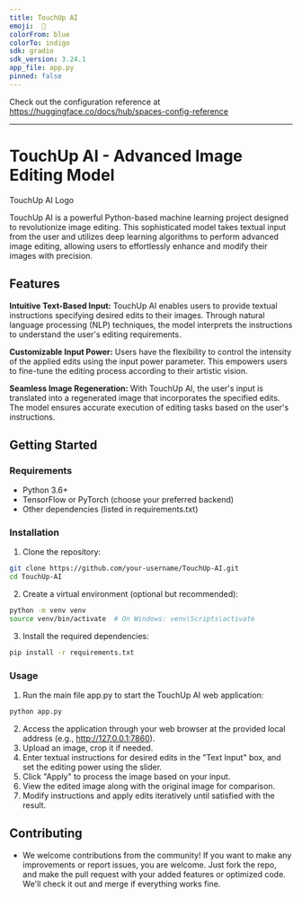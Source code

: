 ```yaml
---
title: TouchUp AI
emoji:  🐨
colorFrom: blue
colorTo: indigo
sdk: gradio
sdk_version: 3.24.1
app_file: app.py
pinned: false
---
```


Check out the configuration reference at https://huggingface.co/docs/hub/spaces-config-reference

---

# TouchUp AI - Advanced Image Editing Model
TouchUp AI Logo

TouchUp AI is a powerful Python-based machine learning project designed to revolutionize image editing. This sophisticated model takes textual input from the user and utilizes deep learning algorithms to perform advanced image editing, allowing users to effortlessly enhance and modify their images with precision.

## Features
**Intuitive Text-Based Input:** TouchUp AI enables users to provide textual instructions specifying desired edits to their images. Through natural language processing (NLP) techniques, the model interprets the instructions to understand the user's editing requirements.

**Customizable Input Power:** Users have the flexibility to control the intensity of the applied edits using the input power parameter. This empowers users to fine-tune the editing process according to their artistic vision.

**Seamless Image Regeneration:** With TouchUp AI, the user's input is translated into a regenerated image that incorporates the specified edits. The model ensures accurate execution of editing tasks based on the user's instructions.

## Getting Started
### Requirements
- Python 3.6+
- TensorFlow or PyTorch (choose your preferred backend)
- Other dependencies (listed in requirements.txt)

### Installation
1. Clone the repository:
```bash
git clone https://github.com/your-username/TouchUp-AI.git
cd TouchUp-AI
```

2. Create a virtual environment (optional but recommended):
```bash
python -m venv venv
source venv/bin/activate  # On Windows: venv\Scripts\activate
```

3. Install the required dependencies:
```bash
pip install -r requirements.txt
```

### Usage
1. Run the main file app.py to start the TouchUp AI web application:
```bash
python app.py
```
2. Access the application through your web browser at the provided local address (e.g., http://127.0.0.1:7860).
3. Upload an image, crop it if needed.
4. Enter textual instructions for desired edits in the "Text Input" box, and set the editing power using the slider.
5. Click "Apply" to process the image based on your input.
6. View the edited image along with the original image for comparison.
7. Modify instructions and apply edits iteratively until satisfied with the result.

## Contributing
- We welcome contributions from the community! If you want to make any improvements or report issues, you are welcome. Just fork the repo, and make the pull request with your added features or optimized code. We'll check it out and merge if everything works fine.
